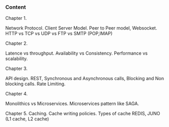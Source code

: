 ### Content

Chapter 1.

Network Protocol.
Client Server Model.
Peer to Peer model, Websocket.
HTTP vs TCP vs UDP vs FTP vs SMTP (POP,IMAP)

Chapter 2.

Latence vs throughput.
Availability vs Consistency.
Performance vs scalability.

Chapter 3.

API design.
REST, Synchronous and Asynchronous calls, Blocking and Non blocking calls.
Rate Limiting.

Chapter 4.

Monolithics vs Microservices.
Microservices pattern like SAGA.

Chapter 5.
Caching.
Cache writing policies.
Types of cache REDIS, JUNO (L1 cache, L2 cache)
